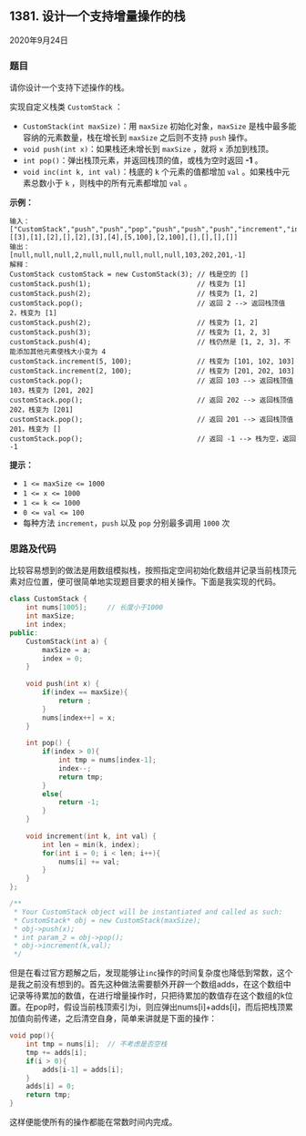 ## 1381. 设计一个支持增量操作的栈

2020年9月24日

### 题目

请你设计一个支持下述操作的栈。

实现自定义栈类 ``CustomStack`` ：


- ``CustomStack(int maxSize)``：用 ``maxSize`` 初始化对象，``maxSize`` 是栈中最多能容纳的元素数量，栈在增长到 ``maxSize`` 之后则不支持 ``push`` 操作。
- ``void push(int x)``：如果栈还未增长到 ``maxSize`` ，就将 ``x`` 添加到栈顶。
- ``int pop()``：弹出栈顶元素，并返回栈顶的值，或栈为空时返回 **-1** 。
- ``void inc(int k, int val)``：栈底的 ``k`` 个元素的值都增加 ``val`` 。如果栈中元素总数小于 ``k`` ，则栈中的所有元素都增加 ``val`` 。


 

**示例：**

```
输入：
["CustomStack","push","push","pop","push","push","push","increment","increment","pop","pop","pop","pop"]
[[3],[1],[2],[],[2],[3],[4],[5,100],[2,100],[],[],[],[]]
输出：
[null,null,null,2,null,null,null,null,null,103,202,201,-1]
解释：
CustomStack customStack = new CustomStack(3); // 栈是空的 []
customStack.push(1);                          // 栈变为 [1]
customStack.push(2);                          // 栈变为 [1, 2]
customStack.pop();                            // 返回 2 --> 返回栈顶值 2，栈变为 [1]
customStack.push(2);                          // 栈变为 [1, 2]
customStack.push(3);                          // 栈变为 [1, 2, 3]
customStack.push(4);                          // 栈仍然是 [1, 2, 3]，不能添加其他元素使栈大小变为 4
customStack.increment(5, 100);                // 栈变为 [101, 102, 103]
customStack.increment(2, 100);                // 栈变为 [201, 202, 103]
customStack.pop();                            // 返回 103 --> 返回栈顶值 103，栈变为 [201, 202]
customStack.pop();                            // 返回 202 --> 返回栈顶值 202，栈变为 [201]
customStack.pop();                            // 返回 201 --> 返回栈顶值 201，栈变为 []
customStack.pop();                            // 返回 -1 --> 栈为空，返回 -1
```

 

**提示：**


- ``1 <= maxSize <= 1000``
- ``1 <= x <= 1000``
- ``1 <= k <= 1000``
- ``0 <= val <= 100``
- 每种方法 ``increment``，``push`` 以及 ``pop`` 分别最多调用 ``1000`` 次


### 思路及代码

比较容易想到的做法是用数组模拟栈，按照指定空间初始化数组并记录当前栈顶元素对应位置，便可很简单地实现题目要求的相关操作。下面是我实现的代码。

```cpp
class CustomStack {
    int nums[1005];     // 长度小于1000
    int maxSize;
    int index;
public:
    CustomStack(int a) {
        maxSize = a;
        index = 0;
    }
    
    void push(int x) {
        if(index == maxSize){
            return ;
        }
        nums[index++] = x;
    }
    
    int pop() {
        if(index > 0){
            int tmp = nums[index-1];
            index--;
            return tmp;
        }
        else{
            return -1;
        }
    }
    
    void increment(int k, int val) {
        int len = min(k, index);
        for(int i = 0; i < len; i++){
            nums[i] += val;
        }
    }
};

/**
 * Your CustomStack object will be instantiated and called as such:
 * CustomStack* obj = new CustomStack(maxSize);
 * obj->push(x);
 * int param_2 = obj->pop();
 * obj->increment(k,val);
 */
```

但是在看过官方题解之后，发现能够让``inc``操作的时间复杂度也降低到常数，这个是我之前没有想到的。首先这种做法需要额外开辟一个数组adds，在这个数组中记录等待累加的数值，在进行增量操作时，只把待累加的数值存在这个数组的k位置。在pop时，假设当前栈顶索引为i，则应弹出nums[i]+adds[i]，而后把栈顶累加值向前传递，之后清空自身，简单来讲就是下面的操作：

```cpp
void pop(){
    int tmp = nums[i];	// 不考虑是否空栈
    tmp += adds[i];
    if(i > 0){
        adds[i-1] = adds[i];
    }
    adds[i] = 0;
    return tmp;
}
```

这样便能使所有的操作都能在常数时间内完成。
